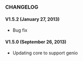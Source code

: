 ### CHANGELOG

#### V1.5.2 (January 27, 2013)

   * Bug fix
   
#### V1.5.0 (September 26, 2013)

   * Updating core to support genio

